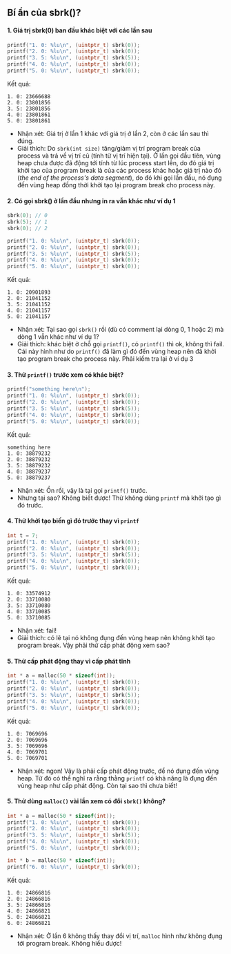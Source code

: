 ## Bí ẩn của sbrk()?

#### 1. Giá trị sbrk(0) ban đầu khác biệt với các lần sau
```c
printf("1. 0: %lu\n", (uintptr_t) sbrk(0));
printf("2. 0: %lu\n", (uintptr_t) sbrk(0));
printf("3. 5: %lu\n", (uintptr_t) sbrk(5));
printf("4. 0: %lu\n", (uintptr_t) sbrk(0));
printf("5. 0: %lu\n", (uintptr_t) sbrk(0));
```
Kết quả:
```
1. 0: 23666688
2. 0: 23801856
3. 5: 23801856
4. 0: 23801861
5. 0: 23801861
```
+ Nhận xét: Giá trị ở lần 1 khác với giá trị ở lần 2, còn ở các lần sau thì đúng.
+ Giải thích: Do `sbrk(int size)` tăng/giảm vị trí program break của process và trả về vị trí cũ (tính từ vị trí hiện tại). Ở lần gọi đầu tiên, vùng heap chưa được đã động tới tính từ lúc process start lên, do đó giá trị khởi tạo của program break là của các process khác hoặc giá trị nào đó (*the end of the process's data segment*), do đó khi gọi lần đầu, nó đụng đến vùng heap đồng thời khởi tạo lại program break cho process này.

#### 2. Có gọi sbrk() ở lần đầu nhưng in ra vẫn khác như ví dụ 1
```c
sbrk(0); // 0
sbrk(5); // 1
sbrk(0); // 2

printf("1. 0: %lu\n", (uintptr_t) sbrk(0));
printf("2. 0: %lu\n", (uintptr_t) sbrk(0));
printf("3. 5: %lu\n", (uintptr_t) sbrk(5));
printf("4. 0: %lu\n", (uintptr_t) sbrk(0));
printf("5. 0: %lu\n", (uintptr_t) sbrk(0));
```
Kết quả:
```
1. 0: 20901893
2. 0: 21041152
3. 5: 21041152
4. 0: 21041157
5. 0: 21041157
```
+ Nhận xét: Tại sao gọi `sbrk()` rồi (dù có comment lại dòng 0, 1 hoặc 2) mà dòng 1 vẫn khác như ví dụ 1?
+ Giải thích: khác biệt ở chỗ gọi `printf()`, có `printf()` thì ok, không thì fail. Cái này hình như do `printf()` đã làm gì đó đến vùng heap nên đã khởi tạo program break cho process này. Phải kiểm tra lại ở ví dụ 3


#### 3. Thử `printf()` trước xem có khác biệt?
```c
printf("something here\n");
printf("1. 0: %lu\n", (uintptr_t) sbrk(0));
printf("2. 0: %lu\n", (uintptr_t) sbrk(0));
printf("3. 5: %lu\n", (uintptr_t) sbrk(5));
printf("4. 0: %lu\n", (uintptr_t) sbrk(0));
printf("5. 0: %lu\n", (uintptr_t) sbrk(0));
```
Kết quả:
```
something here
1. 0: 38879232
2. 0: 38879232
3. 5: 38879232
4. 0: 38879237
5. 0: 38879237
```
+ Nhận xét: Ổn rồi, vậy là tại gọi `printf()` trước.
+ Nhưng tại sao? Không biết được! Thử không dùng `printf` mà khởi tạo gì đó trước.

#### 4. Thử khởi tạo biến gì đó trước thay vì `printf`
```c
int t = 7;
printf("1. 0: %lu\n", (uintptr_t) sbrk(0));
printf("2. 0: %lu\n", (uintptr_t) sbrk(0));
printf("3. 5: %lu\n", (uintptr_t) sbrk(5));
printf("4. 0: %lu\n", (uintptr_t) sbrk(0));
printf("5. 0: %lu\n", (uintptr_t) sbrk(0));
```
Kết quả:
```
1. 0: 33574912
2. 0: 33710080
3. 5: 33710080
4. 0: 33710085
5. 0: 33710085
```
+ Nhận xét: fail!
+ Giải thích: có lẽ tại nó không đụng đến vùng heap nên không khởi tạo program break. Vậy phải thử cấp phát động xem sao?

#### 5. Thử cấp phát động thay vì cấp phát tĩnh
```c
int * a = malloc(50 * sizeof(int));
printf("1. 0: %lu\n", (uintptr_t) sbrk(0));
printf("2. 0: %lu\n", (uintptr_t) sbrk(0));
printf("3. 5: %lu\n", (uintptr_t) sbrk(5));
printf("4. 0: %lu\n", (uintptr_t) sbrk(0));
printf("5. 0: %lu\n", (uintptr_t) sbrk(0));
```
Kết quả:
```
1. 0: 7069696
2. 0: 7069696
3. 5: 7069696
4. 0: 7069701
5. 0: 7069701
```
+ Nhận xét: ngon! Vậy là phải cấp phát động trước, để nó đụng đến vùng heap. Từ đó có thể nghĩ ra rằng thằng `printf` có khả năng là đụng đến vùng heap như cấp phát động. Còn tại sao thì chưa biết!

#### 5. Thử dùng `malloc()` vài lần xem có đổi `sbrk()` không?
```c
int * a = malloc(50 * sizeof(int));
printf("1. 0: %lu\n", (uintptr_t) sbrk(0));
printf("2. 0: %lu\n", (uintptr_t) sbrk(0));
printf("3. 5: %lu\n", (uintptr_t) sbrk(5));
printf("4. 0: %lu\n", (uintptr_t) sbrk(0));
printf("5. 0: %lu\n", (uintptr_t) sbrk(0));

int * b = malloc(50 * sizeof(int));
printf("6. 0: %lu\n", (uintptr_t) sbrk(0));
```
Kết quả:
```
1. 0: 24866816
2. 0: 24866816
3. 5: 24866816
4. 0: 24866821
5. 0: 24866821
6. 0: 24866821
```
+ Nhận xét: Ở lần 6 không thấy thay đổi vị trí, `malloc` hình như không đụng tới program break. Không hiểu được!